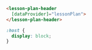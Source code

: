 ```html
<lesson-plan-header
  [dataProvider]="lessonPlan">
</lesson-plan-header>
```

```scss
:host {
  display: block;
}
```

